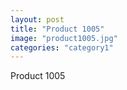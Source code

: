 ```yaml
---
layout: post
title: "Product 1005"
image: "product1005.jpg"
categories: "category1"
---
```

Product 1005
